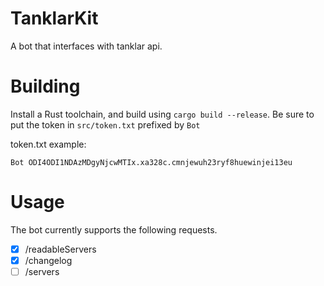 # TanklarKit
A bot that interfaces with tanklar api.

# Building
Install a Rust toolchain, and build using `cargo build --release`. Be sure to put the token in `src/token.txt` prefixed by `Bot `

token.txt example:
```
Bot ODI4ODI1NDAzMDgyNjcwMTIx.xa328c.cmnjewuh23ryf8huewinjei13eu
```

# Usage
The bot currently supports the following requests.

- [x] /readableServers
- [x] /changelog
- [ ] /servers 
